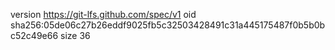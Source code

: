 version https://git-lfs.github.com/spec/v1
oid sha256:05de06c27b26eddf9025fb5c32503428491c31a445175487f0b5b0bc52c49e66
size 36
